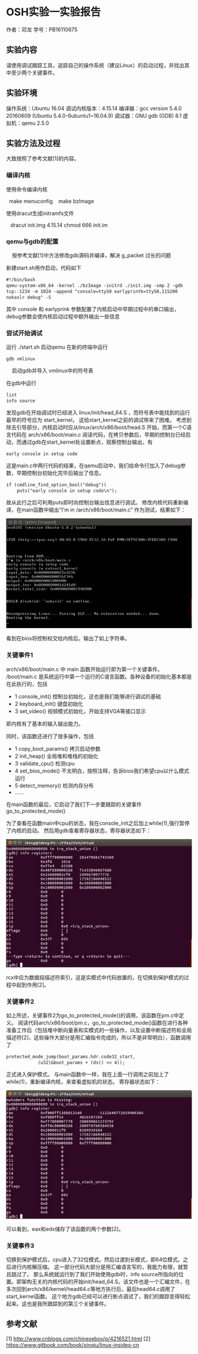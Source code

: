 # OSH实验一实验报告

作者：邓龙 学号：PB16110675

## 实验内容
请使用调试跟踪工具，追踪自己的操作系统（建议Linux）的启动过程，并找出其中至少两个关键事件。

## 实验环境
操作系统：Ubuntu 16.04
调试内核版本：4.15.14
编译器：gcc version 5.4.0 20160609 (Ubuntu 5.4.0-6ubuntu1~16.04.9)
调试器：GNU gdb (GDB) 8.1
虚拟机：qemu 2.5.0

## 实验方法及过程

大致按照了参考文献[1]的内容。

### 编译内核

使用命令编译内核

    make menuconfig
    <save>
    make bzImage

使用dracut生成initramfs文件

    dracut init.img 4.15.14
    chmod 666 init.im

### qemu与gdb的配置
    
按参考文献[1]中方法修改gdb源码并编译，解决 g_packet 过长的问题

新建start.sh用作启动，代码如下

    #!/bin/bash
    qemu-system-x86_64 -kernel ./bzImage -initrd ./init.img -smp 2 -gdb tcp::1234 -m 1024 -append "console=ttyS0 earlyprintk=ttyS0,115200 nokaslr debug" -S

其中 console 和 earlyprink 参数配置了内核启动中早期过程中的串口输出，debug参数会使内核启动过程中额外输出一些信息

### 尝试开始调试

运行 ./start.sh 启动qemu
在新的终端中运行

    gdb vmlinux
    
启动gdb并导入 vmlinux中的符号表

在gdb中运行

    list
    info source
    
发现gdb在开始调试时已经进入 linux/init/head_64.S ，而符号表中能找到的运行最早的符号应为 start_kernel， 这给start_kernel之前的调试带来了困难。
考虑到除去引导部分，内核启动时应从linux/arch/x86/boot/head.S 开始，而第一个C语言代码在 arch/x86/boot/main.c 阅读代码，在拷贝参数后，早期的控制台已经启动，而通过gdb在start_kernel处设置断点，观察控制台输出，有

    early console in setup code

这是main.c中两行代码的结果，在qemu启动中，我们给命令行加入了debug参数，早期控制台初始化完毕后输出了信息。

    if (cmdline_find_option_bool("debug"))
        puts("early console in setup code\n");

故从此行之后可利用puts即时向控制台输出信息进行调试。
修改内核代码重新编译，在main函数中输出“I'm in /arch/x86/boot/main.c” 作为测试，结果如下：

![](tryPuts.png)

看到在bios将控制权交给内核后，输出了如上字符串。

### 关键事件1

arch/x86/boot/main.c 中 main 函数开始运行即为第一个关键事件。
/boot/main.c 是系统运行中第一个运行的C语言函数。各种设备的初始化基本都是在此执行的，包括

* 1 console_init() 控制台初始化，这也是我们能够进行调试的基础
* 2 keyboard_init() 键盘初始化
* 3 set_video() 视频模式初始化，开始支持VGA等接口显示

即内核有了基本的输入输出能力。

同时，该函数还进行了很多操作，包括
* 1 copy_boot_params() 拷贝启动参数
* 2 init_heap() 全局堆和堆栈的初始化
* 3 validate_cpu() 检测cpu
* 4 set_bios_mode() 不太明白，按照注释，告诉bios我们希望cpu以什么模式运行
* 5 detect_memory() 检测内存分布
* ……

在main函数的最后，它启动了我们下一步要跟踪的关键事件go_to_protected_mode()

为了查看在函数main中cpu的状态，我在console_init之后加上while(1),强行暂停了内核的启动。
然后用gdb查看寄存器状态，寄存器状态如下：

![](main.png)

rcx中应为数据段描述符索引，这是实模式中代码放置的，在切换到保护模式的过程中起到作用[2]。

### 关键事件2

如上所述，关键事件2为go_to_protected_mode()的调用，该函数在pm.c中定义。
阅读代码arch/x86/boot/pm.c，go_to_protected_mode()函数在进行各种准备工作后（包括堆中断向量表和实模式的一些操作，以及设置中断描述符和全局描述符[2]，这些操作大部分是用汇编指令完成的，所以不是非常明白），函数调用了

    protected_mode_jump(boot_params.hdr.code32_start,
			    (u32)&boot_params + (ds() << 4));

正式进入保护模式。
与main函数中一样，我在上面一行调用之前加上了while(1)，重新编译内核，来查看虚拟机的状态。
寄存器状态如下：

![](pm.png)

可以看到，eax和edx储存了该函数的两个参数[2]。

### 关键事件3

切换到保护模式后，cpu进入了32位模式。然后过渡到长模式，即64位模式。之后进行内核解压缩。
这一部分代码大部分是用汇编语言写的，我能力有限，就暂且跳过了。
那么系统就运行到了我们开始使用gdb时，info source所指向的位置。即架构无关的内核代码的开始init/head_64.S。该文件也是一个汇编文件，在多次回到arch/x86/kernel/head64.c等地方执行后，最后head64.c调用了start_kernel函数。
这个地方gdb已经可以进行断点调试了，我们的跟踪变得轻松起来。这也是我所跟踪到的第三个关键事件。






## 参考文献

[1]  http://www.cnblogs.com/chineseboy/p/4216521.html 
[2]  https://www.gitbook.com/book/xinqiu/linux-insides-cn
